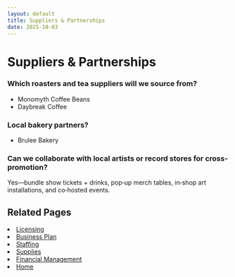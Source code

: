```yaml
---
layout: default
title: Suppliers & Partnerships
date: 2025-10-03
---
```


# Suppliers & Partnerships

### Which roasters and tea suppliers will we source from?
- Monomyth Coffee Beans 
- Daybreak Coffee 

### Local bakery partners?
- Brulee Bakery

### Can we collaborate with local artists or record stores for cross-promotion?
Yes—bundle show tickets + drinks, pop‑up merch tables, in‑shop art installations, and co‑hosted events.

## Related Pages
<li><a href="{{ site.baseurl }}/business/licensing.html">Licensing</a></li>
<li><a href="{{ site.baseurl }}/business/plan.html">Business Plan</a></li>
<li><a href="{{ site.baseurl }}/business/staff.html">Staffing</a></li>
<li><a href="{{ site.baseurl }}/business/supplies.html">Supplies</a></li>
<li><a href="{{ site.baseurl }}/business/finances.html">Financial Management</a></li>
<li><a href="{{ site.baseurl }}/index.html">Home</a></li>
